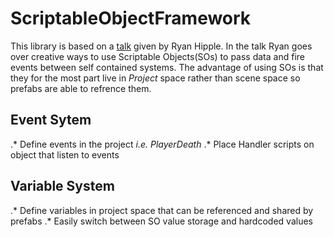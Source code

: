 # ScriptableObjectFramework
This library is based on a [talk](https://www.schellgames.com/blog/insights/game-architecture-with-scriptable-objects) given by Ryan Hipple. In the talk Ryan goes over creative ways to use Scriptable Objects(SOs) to pass data and fire events between self contained systems. The advantage of using SOs is that they for the most part live in *Project* space rather than scene space so prefabs are able to refrence them.

## Event Sytem
.* Define events in the project *i.e. PlayerDeath*
.* Place Handler scripts on object that listen to events

## Variable System
.* Define variables in project space that can be referenced and shared by prefabs
.* Easily switch between SO value storage and hardcoded values
